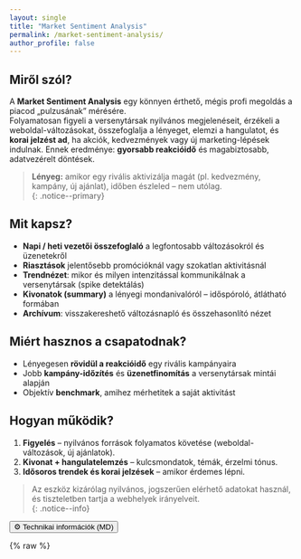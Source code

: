 ```yaml
---
layout: single
title: "Market Sentiment Analysis"
permalink: /market-sentiment-analysis/
author_profile: false
---
```


## Miről szól?

A **Market Sentiment Analysis** egy könnyen érthető, mégis profi megoldás a piacod „pulzusának” mérésére.  
Folyamatosan figyeli a versenytársak nyilvános megjelenéseit, érzékeli a weboldal-változásokat, összefoglalja a lényeget, elemzi a hangulatot, és **korai jelzést ad**, ha akciók, kedvezmények vagy új marketing-lépések indulnak. Ennek eredménye: **gyorsabb reakcióidő** és magabiztosabb, adatvezérelt döntések.

> **Lényeg:** amikor egy rivális aktivizálja magát (pl. kedvezmény, kampány, új ajánlat), időben észleled – nem utólag.  
{: .notice--primary}

## Mit kapsz?

- <i class="fas fa-newspaper"></i> **Napi / heti vezetői összefoglaló** a legfontosabb változásokról és üzenetekről  
- <i class="fas fa-bell"></i> **Riasztások** jelentősebb promócióknál vagy szokatlan aktivitásnál  
- <i class="fas fa-chart-line"></i> **Trendnézet**: mikor és milyen intenzitással kommunikálnak a versenytársak (spike detektálás)  
- <i class="fas fa-file-alt"></i> **Kivonatok (summary)** a lényegi mondanivalóról – időspóroló, átlátható formában  
- <i class="fas fa-archive"></i> **Archívum**: visszakereshető változásnapló és összehasonlító nézet

## Miért hasznos a csapatodnak?

- <i class="fas fa-bolt"></i> Lényegesen **rövidül a reakcióidő** egy rivális kampányaira  
- <i class="fas fa-clock"></i> Jobb **kampány-időzítés** és **üzenetfinomítás** a versenytársak mintái alapján  
- <i class="fas fa-balance-scale"></i> Objektív **benchmark**, amihez mérhetitek a saját aktivitást

## Hogyan működik?

1. **Figyelés** – nyilvános források folyamatos követése (weboldal-változások, új ajánlatok).  
2. **Kivonat + hangulatelemzés** – kulcsmondatok, témák, érzelmi tónus.  
3. **Idősoros trendek és korai jelzések** – amikor érdemes lépni.

> Az eszköz kizárólag nyilvános, jogszerűen elérhető adatokat használ, és tiszteletben tartja a webhelyek irányelveit.  
{: .notice--info}

<!-- ⚙️ Technikai információk – önmagát generáló letöltés gomb (helyi beágyazott MD tartalommal) -->
<button id="tech-md-btn" class="tech-download-btn" type="button" aria-label="Technikai információk letöltése (Markdown)">
  ⚙️ Technikai információk (MD)
</button>

<!-- A beágyazott Markdown tartalom rejtve (Jekyll-Liquid védelem mellett) -->
{% raw %}
<textarea id="tech-md-content" style="display:none;">
---
title: "AI Trendfigyelő és Market Sentiment Analysis – 2026"
date: 2025-09-23
tags: [AI, NLP, Python, Trendfigyelés, Market Sentiment, LangChain, HuggingFace, Jekyll]
layout: single
author_profile: false
---


# 📊 Market Sentiment Analysis – 2026-os bemutató





## 🧠 AI Trendfigyelő – Példák és Magyarázatok

Ez az oldal egy gyakorlati bemutató a saját fejlesztésű **AI Trendfigyelő** rendszeremről, amely különböző nyelvi modellek (LLM-ek) segítségével végzi a napi jelentések elemzését, kulcsszavazást, és blogra publikálást. A példák Python + LangChain + OpenAI API + Hugging Face modellek köré épülnek.



### 📌 1. Kulcsszavazás magyar és angol szövegeken (multinyelvű NLP)

```python
from keybert import KeyBERT

kw_model = KeyBERT(model='paraphrase-multilingual-MiniLM-L12-v2')
keywords = kw_model.extract_keywords(szoveg, keyphrase_ngram_range=(1, 2), stop_words=None, top_n=10)



